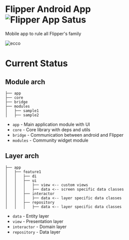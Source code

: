 # Flipper Android App ![Flipper App Satus](https://github.com/Flipper-Zero/Flipper-Android-App/workflows/Android%20CI/badge.svg)

Mobile app to rule all Flipper's family

![ecco](https://user-images.githubusercontent.com/5871715/90445233-04748100-e0e8-11ea-9e74-19390b0acfb4.png)
# Current Status

## Module arch

```
├── app
├── core
├── bridge
├── modules
│   ├── sample1
│   ├── sample2
```

- `app` - Main application module with UI
- `core` - Core library with deps and utils
- `bridge` - Communication between android and Flipper
- `modules` - Community widget module

## Layer arch

```
├── app
│   ├── feature1
│   │   ├── di
│   │   ├── ui
│   │   │   ├── view <-- custom views
│   │   │   ├── data <-- screen specific data classes
│   │   ├── interactor
│   │   │   ├── data <-- layer specific data classes
│   │   ├── repository
│   │   │   ├── data <-- layer specific data classes
```

- `data` - Entity layer
- `view` - Presentation layer
- `interactor` - Domain layer
- `repository` - Data layer
